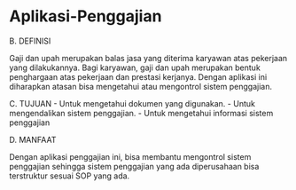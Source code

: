 # Aplikasi-Penggajian

B. DEFINISI

 Gaji dan upah merupakan balas jasa yang diterima karyawan atas pekerjaan yang dilakukannya. Bagi karyawan, gaji dan upah merupakan bentuk penghargaan atas pekerjaan dan prestasi kerjanya. Dengan aplikasi ini diharapkan atasan bisa mengetahui atau mengontrol sistem penggajian.

C. TUJUAN
	- Untuk mengetahui dokumen yang digunakan.
	- Untuk mengendalikan sistem penggajian.
	- Untuk mengetahui informasi sistem penggajian

D. MANFAAT

  Dengan aplikasi penggajian ini, bisa membantu mengontrol sistem penggajian sehingga sistem penggajian yang ada diperusahaan bisa terstruktur sesuai SOP yang ada.

